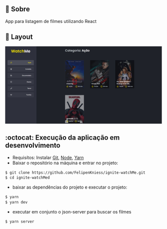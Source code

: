 ## 🎯 Sobre
<p>
  App para listagem de filmes utilizando React
</p>

## :eyes: Layout
<img src="./public/images/app.png" alt="License MIT">

## :octocat: Execução da aplicação em desenvolvimento
- Requisítos: Instalar [Git](https://git-scm.com/), [Node](https://nodejs.org/en/), [Yarn](https://yarnpkg.com/)
- Baixar o repositório na máquina e entrar no projeto:
```bash
$ git clone https://github.com/FelipenKniess/ignite-watchMe.git
$ cd ignite-watchMed
```
- baixar as dependências do projeto e executar o projeto:
```bash
$ yarn
$ yarn dev
```

- executar em conjunto o json-server para buscar os filmes
```bash
$ yarn server
```
